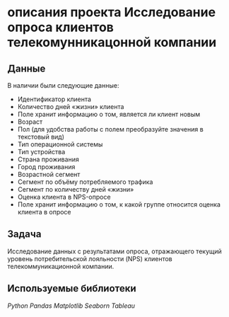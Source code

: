 # описания проекта Исследование опроса клиентов телекомунникацонной компании


## Данные

В наличии были следующие данные:
- Идентификатор клиента
- Количество дней «жизни» клиента
- Поле хранит информацию о том, является ли клиент новым
- Возраст
- Пол (для удобства работы с полем преобразуйте значения в текстовый вид)
- Тип операционной системы
- Тип устройства
- Страна проживания
- Город проживания
- Возрастной сегмент
- Сегмент по объёму потребляемого трафика
- Сегмент по количеству дней «жизни»
- Оценка клиента в NPS-опросе
- Поле хранит информацию о том, к какой группе относится оценка клиента в опросе




## Задача

Исследование данных с результатами опроса, отражающего текущий уровень потребительской лояльности (NPS) клиентов телекоммуникационной компании.

## Используемые библиотеки
*Python* *Pandas* *Matplotlib* *Seaborn* *Tableau*
